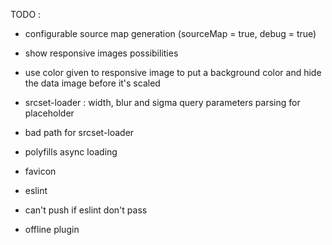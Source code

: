 TODO :

- configurable source map generation (sourceMap = true, debug = true)

- show responsive images possibilities


- use color given to responsive image to put a background color and hide the data image before it's scaled
- srcset-loader : width, blur and sigma query parameters parsing for placeholder
- bad path for srcset-loader

- polyfills async loading

- favicon

- eslint
- can't push if eslint don't pass

- offline plugin
